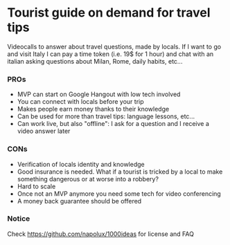 # Tourist guide on demand for travel tips

Videocalls to answer about travel questions, made by locals. If I want to go and visit Italy I can pay a time token (i.e. 19$ for 1 hour) and chat with an italian asking questions about Milan, Rome, daily habits, etc...

### PROs

* MVP can start on Google Hangout with low tech involved
* You can connect with locals before your trip
* Makes people earn money thanks to their knowledge
* Can be used for more than travel tips: language lessons, etc...
* Can work live, but also "offline": I ask for a question and I receive a video answer later

### CONs

* Verification of locals identity and knowledge
* Good insurance is needed. What if a tourist is tricked by a local to make something dangerous or at worse into a robbery?
* Hard to scale
* Once not an MVP anymore you need some tech for video conferencing
* A money back guarantee should be offered

### Notice

Check https://github.com/napolux/1000ideas for license and FAQ
